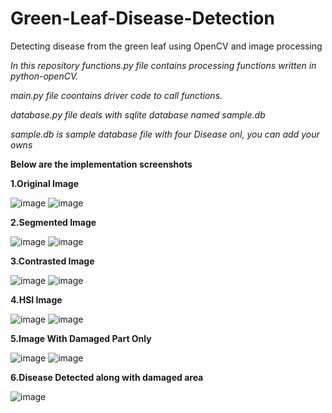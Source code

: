# Green-Leaf-Disease-Detection
Detecting disease from the green leaf using OpenCV and image processing

*In this repository functions.py file contains processing functions written in python-openCV.*

*main.py file coontains driver code to call functions.*

*database.py file deals with sqlite database named sample.db*

*sample.db is sample database file with four Disease onl, you can add your owns*


**Below are the implementation screenshots**

**1.Original Image**

![image](https://user-images.githubusercontent.com/73387028/113293930-6626db80-92c4-11eb-8936-c32451c21993.png)
![image](https://user-images.githubusercontent.com/73387028/113293078-50fd7d00-92c3-11eb-80d9-17af1eee3ef1.png)


**2.Segmented Image**

![image](https://user-images.githubusercontent.com/73387028/113294117-9a9a9780-92c4-11eb-80be-9c3943991302.png)
![image](https://user-images.githubusercontent.com/73387028/113293424-bcdfe580-92c3-11eb-994f-e4eec301eb14.png)

**3.Contrasted Image**

![image](https://user-images.githubusercontent.com/73387028/113294157-a5552c80-92c4-11eb-9f80-6ac313b80456.png)
![image](https://user-images.githubusercontent.com/73387028/113293595-f6185580-92c3-11eb-9b09-30168673ff23.png)

**4.HSI Image**

![image](https://user-images.githubusercontent.com/73387028/113294213-b2721b80-92c4-11eb-9656-6dcd7d99783b.png)
![image](https://user-images.githubusercontent.com/73387028/113293651-0defd980-92c4-11eb-96da-80d5a2b1b93f.png)

**5.Image With Damaged Part Only**

![image](https://user-images.githubusercontent.com/73387028/113294250-c158ce00-92c4-11eb-988c-5b995eadeddd.png)
![image](https://user-images.githubusercontent.com/73387028/113293860-4ee7ee00-92c4-11eb-8161-3330c76689e5.png)

**6.Disease Detected along with damaged area**

![image](https://user-images.githubusercontent.com/73387028/113380368-04a95000-934a-11eb-927a-828198581a8d.png)
